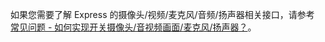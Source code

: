 <div class="mk-hint">

如果您需要了解 Express 的摄像头/视频/麦克风/音频/扬声器相关接口，请参考 [常见问题 - 如何实现开关摄像头/音视频画面/麦克风/扬声器？](http://doc-preview-zh.zego.im/faq/How_to_switch_devices)。
</div>
